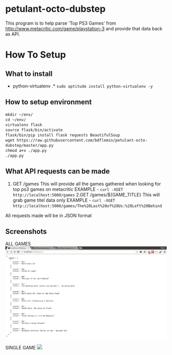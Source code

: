 # petulant-octo-dubstep
This program is to help parse 'Top PS3 Games' from http://www.metacritic.com/game/playstation-3 and provide that data back as API.

# How To Setup

## What to install
* python-virtualenv
.* `sudo aptitude install python-virtualenv -y`

## How to setup environment
```
mkdir ~/env/
cd ~/env/
virtualenv flask
source flask/bin/activate
flask/bin/pip install flask requests BeautifulSoup
wget https://raw.githubusercontent.com/bdflemin/petulant-octo-dubstep/master/app.py
chmod a+x ./app.py
./app.py
```

## What API requests can be made
1. GET /games
This will provide all the games gathered when looking for top ps3 games on metacritic
EXAMPLE - `curl -XGET http://localhost:5000/games`
2.GET /games/${GAME_TITLE}
This will grab game titel data only
EXAMPLE - `curl -XGET http://localhost:5000/games/The%20Last%20of%20Us:%20Left%20Behind`

All requests made will be in JSON format

## Screenshots
ALL GAMES
![](https://github.com/bdflemin/petulant-octo-dubstep/blob/master/images/all_games.png)

SINGLE GAME
![](https://github.com/bdflemin/petulant-octo-dubstep/blob/master/images/single_games.png)
